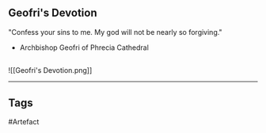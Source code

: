 ## Geofri's Devotion
"Confess your sins to me. My god will not be nearly so forgiving."
- Archbishop Geofri of Phrecia Cathedral
## 
![[Geofri's Devotion.png]]

---
## Tags
#Artefact